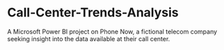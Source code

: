# Call-Center-Trends-Analysis
A Microsoft Power BI project on Phone Now, a fictional telecom company seeking insight into the data available at their call center.
